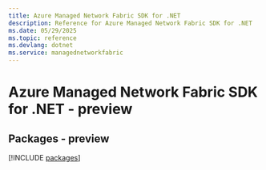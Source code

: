```yaml
---
title: Azure Managed Network Fabric SDK for .NET
description: Reference for Azure Managed Network Fabric SDK for .NET
ms.date: 05/29/2025
ms.topic: reference
ms.devlang: dotnet
ms.service: managednetworkfabric
---
```

# Azure Managed Network Fabric SDK for .NET - preview
## Packages - preview
[!INCLUDE [packages](managed-network-fabric-index.md)]